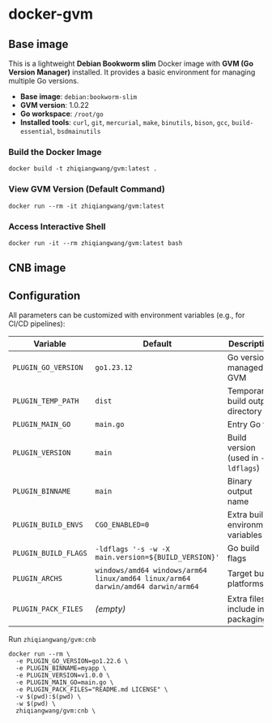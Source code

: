 # docker-gvm
## Base image

This is a lightweight **Debian Bookworm slim** Docker image with **GVM (Go Version Manager)** installed.
 It provides a basic environment for managing multiple Go versions.

- **Base image**: `debian:bookworm-slim`
- **GVM version**: 1.0.22
- **Go workspace**: `/root/go`
- **Installed tools**: `curl`, `git`, `mercurial`, `make`, `binutils`, `bison`, `gcc`, `build-essential`, `bsdmainutils`

### Build the Docker Image

```
docker build -t zhiqiangwang/gvm:latest .
```

### View GVM Version (Default Command)

~~~
docker run --rm -it zhiqiangwang/gvm:latest
~~~

### Access Interactive Shell

```
docker run -it --rm zhiqiangwang/gvm:latest bash
```

## CNB image

## Configuration

All parameters can be customized with environment variables (e.g., for CI/CD pipelines):

| Variable             | Default                                                      | Description                         |
| -------------------- | ------------------------------------------------------------ | ----------------------------------- |
| `PLUGIN_GO_VERSION`  | `go1.23.12`                                                  | Go version managed by GVM           |
| `PLUGIN_TEMP_PATH`   | `dist`                                                       | Temporary build output directory    |
| `PLUGIN_MAIN_GO`     | `main.go`                                                    | Entry Go file                       |
| `PLUGIN_VERSION`     | `main`                                                       | Build version (used in `-ldflags`)  |
| `PLUGIN_BINNAME`     | `main`                                                       | Binary output name                  |
| `PLUGIN_BUILD_ENVS`  | `CGO_ENABLED=0`                                              | Extra build environment variables   |
| `PLUGIN_BUILD_FLAGS` | `-ldflags '-s -w -X main.version=${BUILD_VERSION}'`          | Go build flags                      |
| `PLUGIN_ARCHS`       | `windows/amd64 windows/arm64 linux/amd64 linux/arm64 darwin/amd64 darwin/arm64` | Target build platforms              |
| `PLUGIN_PACK_FILES`  | *(empty)*                                                    | Extra files to include in packaging |

Run `zhiqiangwang/gvm:cnb`

```shell
docker run --rm \
  -e PLUGIN_GO_VERSION=go1.22.6 \
  -e PLUGIN_BINNAME=myapp \
  -e PLUGIN_VERSION=v1.0.0 \
  -e PLUGIN_MAIN_GO=main.go \
  -e PLUGIN_PACK_FILES="README.md LICENSE" \
  -v $(pwd):$(pwd) \
  -w $(pwd) \
  zhiqiangwang/gvm:cnb \
```
